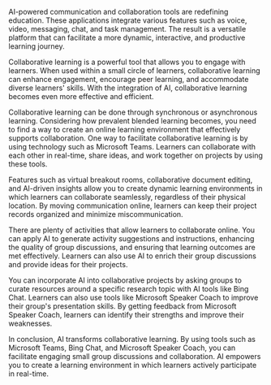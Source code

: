 AI-powered communication and collaboration tools are redefining education. These applications integrate various features such as voice, video, messaging, chat, and task management. The result is a versatile platform that can facilitate a more dynamic, interactive, and productive learning journey.

Collaborative learning is a powerful tool that allows you to engage with learners. When used within a small circle of learners, collaborative learning can enhance engagement, encourage peer learning, and accommodate diverse learners' skills. With the integration of AI, collaborative learning becomes even more effective and efficient.

Collaborative learning can be done through synchronous or asynchronous learning. Considering how prevalent blended learning becomes, you need to find a way to create an online learning environment that effectively supports collaboration. One way to facilitate collaborative learning is by using technology such as Microsoft Teams. Learners can collaborate with each other in real-time, share ideas, and work together on projects by using these tools.

Features such as virtual breakout rooms, collaborative document editing, and AI-driven insights allow you to create dynamic learning environments in which learners can collaborate seamlessly, regardless of their physical location. By moving communication online, learners can keep their project records organized and minimize miscommunication.

There are plenty of activities that allow learners to collaborate online. You can apply AI to generate activity suggestions and instructions, enhancing the quality of group discussions, and ensuring that learning outcomes are met effectively. Learners can also use AI to enrich their group discussions and provide ideas for their projects.

You can incorporate AI into collaborative projects by asking groups to curate resources around a specific research topic with AI tools like Bing Chat. Learners can also use tools like Microsoft Speaker Coach to improve their group's presentation skills. By getting feedback from Microsoft Speaker Coach, learners can identify their strengths and improve their weaknesses.

In conclusion, AI transforms collaborative learning. By using tools such as Microsoft Teams, Bing Chat, and Microsoft Speaker Coach, you can facilitate engaging small group discussions and collaboration. AI empowers you to create a learning environment in which learners actively participate in real-time.
